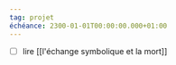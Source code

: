 ```yaml
---
tag: projet
échéance: 2300-01-01T00:00:00.000+01:00
---
```

- [ ] lire [[l'échange symbolique et la mort]] 